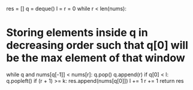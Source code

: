 res = []
q = deque()
l = r = 0
while r < len(nums):
# Storing elements inside q in decreasing order such that q[0] will be the max element of that window
while q and nums[q[-1]] < nums[r]:
q.pop()
q.append(r)
if q[0] < l:
q.popleft()
if (r + 1) >= k:
res.append(nums[q[0]])
l += 1
r += 1
return res